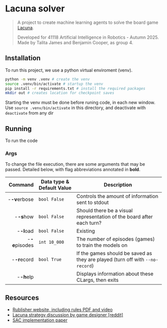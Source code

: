 # Lacuna solver
> A project to create machine learning agents to solve the board game
> [Lacuna](https://boardgamegeek.com/boardgame/386937/lacuna).
>
> Developed for 41118 Artificial Intelligence
> in Robotics \- Autumn 2025.
> Made by Talita James and Benjamin Cooper, as group 4.




## Installation
To run this project, we use a python virtual enviroment (venv).
```bash
python -m venv .venv # create the venv
source .venv/bin/activate # startup the venv
pip install -r requirements.txt # install the required packages
mkdir out # creates location for checkpoint saves
```
Starting the venv must be done before runing code, in each new window.
Use `source .venv/bin/activate` in this directory,
and deactivate with `deactivate` from any dir

## Running
To run the code

### Args
To change the file execution, there are some arguments that may be passed.
Detailed below, with flag abbreviations annotated in **bold**.

| Command        |  Data type & Default Value | Description |
|---------------:|--------------|--------------------|
| -**-v**erbose  | `bool False` | Controls the amount of information sent to stdout             |
| -**-s**how     | `bool False` | Should there be a visual representation of the board after each turn? |
| -**-l**oad     | `bool False` | Existing              |
| -**-e**pisodes | `int 10_000` | The number of episodes (games) to train the models on |
| -**-r**ecord   | `bool True`  | If the games should be saved as they are played (turn off with `--no-record`)|
| -**-h**elp     |              | Displays information about these CLargs, then exits |

## Resources
- [Rublisher website, including rules PDF and video](https://www.cmyk.games/products/lacuna)
- [Lacuna strategy discussion by game designer \[reddit\]](https://www.reddit.com/r/boardgames/comments/187cqiu/lacuna/)
- [SAC implementation paper](https://arxiv.org/abs/1812.05905)